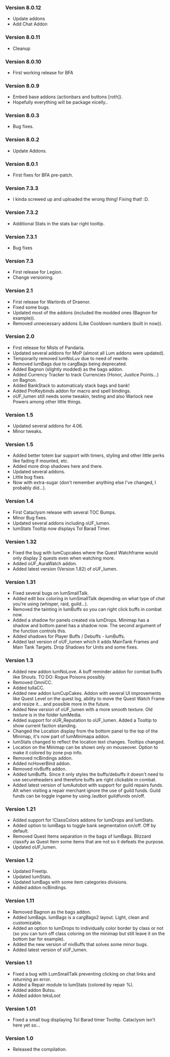 ### Version 8.0.12

* Update addons
* Add Chat Addon

### Version 8.0.11

* Cleanup

### Version 8.0.10

* First working release for BFA

### Version 8.0.9

* Embed base addons (actionbars and buttons [roth]).
* Hopefully everything will be package nicelly..

### Version 8.0.3

* Bug fixes.

### Version 8.0.2

* Update Addons.

### Version 8.0.1

* First fixes for BFA pre-patch.

### Version 7.3.3

* I kinda screwed up and uploaded the wrong thing! Fixing that! :D.

### Version 7.3.2

* Additional Stats in the stats bar right tooltip.

### Version 7.3.1

* Bug fixes

### Version 7.3

* First release for Legion.
* Change versioning.

### Version 2.1

* First release for Warlords of Draenor.
* Fixed some bugs.
* Updated most of the addons (included the modded ones (Bagnon for example)).
* Removed unnecessary addons (Like Cooldown numbers (built in now)).

### Version 2.0

* First release for Mists of Pandaria.
* Updated several addons for MoP (almost all Lum addons were updated).
* Temporarily removed lumNoLuv due to need of rewrite.
* Removed lumBags due to cargBags being deprecated.
* Added Bagnon (slightly modded) as the bags addon.
* Added Currency Tracker to track Currencies (Honor, Justice Points...) on Bagnon.
* Added BankStack to automaticaly stack bags and bank!
* Added ProKeybinds addon for macro and spell bindings.
* oUF_lumen still needs some tweakin, testing and also Warlock new Powers among other little things.

### Version 1.5

* Updated several addons for 4.06.
* Minor tweaks.

### Version 1.5

* Added better totem bar support with timers, styling and other little perks like fading if mounted, etc.
* Added more drop shadows here and there.
* Updated several addons.
* Little bug fixes.
* Now with extra-sugar (don't remember anything else I've changed, I probably did...).


### Version 1.4

* First Cataclysm release with several TOC Bumps.
* Minor Bug fixes.
* Updated several addons including oUF_lumen.
* lumStats Tooltip now displays Tol Barad Timer.

### Version 1.32

* Fixed the bug with lumCupcakes where the Quest Watchframe would only display 2 quests even when watching more.
* Added oUF_AuraWatch addon.
* Added latest version (Version 1.82) of oUF_lumen.

### Version 1.31

* Fixed several bugs on lumSmallTalk.
* Added edit box coloring in lumSmallTalk depending on what type of chat you're using (whisper, raid, guild...).
* Removed the tainting in lumBuffs so you can right click buffs in combat now.
* Added a shadow for panels created via lumDrops. Minimap has a shadow and bottom panel has a shadow now. The second argument of the function controls this.
* Added shadows for Player Buffs / Debuffs - lumBuffs.
* Added last version of oUF_lumen which it adds MainTank Frames and Main Tank Targets. Drop Shadows for Units and some fixes.


### Version 1.3

* Added new addon lumNoLove. A buff reminder addon for combat buffs like Shouts. TO DO: Rogue Poisons possibly.
* Removed OmniCC.
* Added tullaCC.
* Added new addon lumCupCakes. Addon with several UI improvements like Quest Level on the quest log, ability to move the Quest Watch Frame and resize it... and possible more in the future.
* Added New version of oUF_lumen with a more smooth texture. Old texture is in the folder lumMedia.
* Added support for oUR_Reputation to oUF_lumen. Added a Tooltip to show current faction standing.
* Changed the Location display from the bottom panel to the top of the Minimap, it's now part of lumMinimapa addon.
* lumStats changed to reflect the location text changes. Tooltips changed.
* Location on the Minimap can be shown only on mouseover. Option to make it colored by zone pvp info.
* Removed ncBindings addon.
* Added ncHoverBind addon.
* Removed nivBuffs addon.
* Added lumBuffs. Since it only styles the buffs/debuffs it doesn't need to use secureheaders and therefore buffs are right clickable in combat.
* Added latest version of lumAutobot with support for guild repairs funds. Alt when visiting a repair merchant ignore the use of guild funds. Guild funds can be toggle ingame by using /autbot guildfunds on/off.

### Version 1.21

* Added support for !ClassColors addons for lumDrops and lumStats.
* Added option to lumBags to toggle bank segmentation on/off. Off by default.
* Removed Quest Items separation in the bags of lumBags. Blizzard classify as Quest Item some items that are not so it defeats the purpose.
* Updated oUF_lumen.

### Version 1.2

* Updated Freetip.
* Updated lumStats.
* Updated lumBags with some item categories divisions.
* Added addon ncBindings.

### Version 1.11

* Removed Bagnon as the bags addon.
* Added lumBags. lumBags is a cargBags2 layout. Light, clean and customizable.
* Added an option to lumDrops to individually color border by class or not (so you can turn off class coloring on the minimap but still leave it on the bottom bar for example).
* Added the new version of nivBuffs that solves some minor bugs.
* Added latest version of oUF_lumen.

### Version 1.1

* Fixed a bug with LumSmallTalk preventing clicking on chat links and returning an error.
* Added a Repair module to lumStats (colored by repair %).
* Added addon Butsu.
* Added addon teksLoot

### Version 1.01

* Fixed a small bug displaying Tol Barad timer Tooltip. Cataclysm isn't here yet so...

### Version 1.0

* Released the compilation.